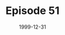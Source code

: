 ---
layout: podcast
title: Episode 51 
number: 51
subtitle: 
summary: 
date: 1999-12-31
location: https://dl.dropboxusercontent.com/s/96roprw5ckg9qj2/watir_podcast_51.mp3?dl=0
size: 19,664,792
duration: 20:29
---